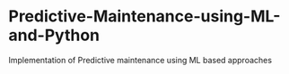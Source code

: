 # Predictive-Maintenance-using-ML-and-Python
Implementation of Predictive maintenance using ML based approaches

